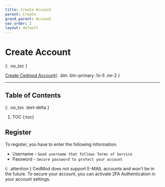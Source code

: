 ```yaml
---
title: Create Account
parent: Create
grand_parent: Account
nav_order: 2
layout: default
---
```


# Create Account
{: .no_toc }

[Create Cedmod Account](https://accounts.cedmod.nl/Auth/Register){: .btn .btn-primary .fs-5 .mr-2 }

---

## Table of Contents
{: .no_toc .text-delta }

1. TOC
{:toc}

## Register

To register, you have to enter the following information:

- Username - `Good username that follows Terms of Service`
- Password - `Secure password to protect your account`

{: .attention }
CedMod does not support E-MAIL accounts and won't be in the future. 
To secure your account, you can activate 2FA Authentication in your account settings.